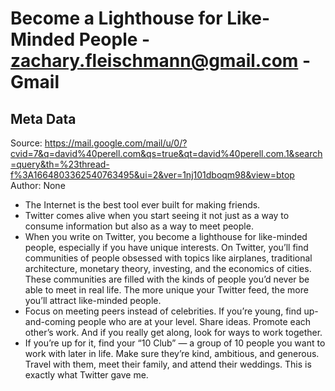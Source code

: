 # Become a Lighthouse for Like-Minded People - zachary.fleischmann@gmail.com - Gmail

## Meta Data

Source:  https://mail.google.com/mail/u/0/?cvid=7&q=david%40perell.com&qs=true&qt=david%40perell.com.1&search=query&th=%23thread-f%3A1664803362540763495&ui=2&ver=1nj101dboqm98&view=btop 
Author: None

- The Internet is the best tool ever built for making friends.
- Twitter comes alive when you start seeing it not just as a way to consume information but also as a way to meet people.
- When you write on Twitter, you become a lighthouse for like-minded people, especially if you have unique interests. On Twitter, you’ll find communities of people obsessed with topics like airplanes, traditional architecture, monetary theory, investing, and the economics of cities. These communities are filled with the kinds of people you’d never be able to meet in real life. The more unique your Twitter feed, the more you’ll attract like-minded people.
- Focus on meeting peers instead of celebrities. If you’re young, find up-and-coming people who are at your level. Share ideas. Promote each other’s work. And if you really get along, look for ways to work together.
- If you’re up for it, find your “10 Club” — a group of 10 people you want to work with later in life. Make sure they’re kind, ambitious, and generous. Travel with them, meet their family, and attend their weddings. This is exactly what Twitter gave me.
